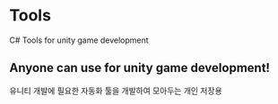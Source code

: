 # Tools
C# Tools for unity game development

## Anyone can use for unity game development!

유니티 개발에 필요한 자동화 툴을 개발하여 모아두는 개인 저장용
